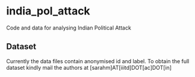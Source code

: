 # india_pol_attack
Code and data for analysing Indian Political Attack

## Dataset
Currently the data files contain anonymised id and label. To obtain the full dataset kindly mail the authors at [sarahm]AT[iiitd]DOT[ac]DOT[in]
